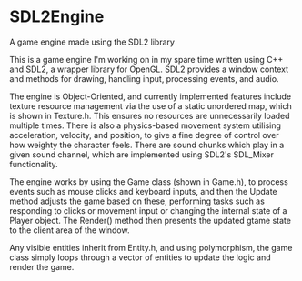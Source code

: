 # SDL2Engine
A game engine made using the SDL2 library

This is a game engine I'm working on in my spare time written using C++ and SDL2, a wrapper library for OpenGL. SDL2 provides a window context and methods for drawing, handling input, processing events, and audio. 

The engine is Object-Oriented, and currently implemented features include texture resource management via the use of a static unordered map, which is shown in Texture.h. This ensures no resources are unnecessarily loaded multiple times. There is also a physics-based movement system utilising acceleration, velocity, and position, to give a fine degree of control over how weighty the character feels. There are sound chunks which play in a given sound channel, which are implemented using SDL2's SDL_Mixer functionality. 

The engine works by using the Game class (shown in Game.h), to process events such as mouse clicks and keyboard inputs, and then the Update method adjusts the game based on these, performing tasks such as responding to clicks or movement input or changing the internal state of a Player object. The Render() method then presents the updated gtame state to the client area of the window.

Any visible entities inherit from Entity.h, and using polymorphism, the game class simply loops through a vector of entities to update the logic and render the game.   

